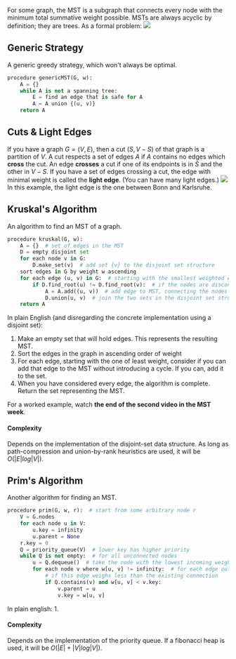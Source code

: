 For some graph, the MST is a subgraph that connects every node with the minimum total summative weight possible. MSTs are always acyclic by definition; they are trees.
As a formal problem:
![](Pasted%20image%2020230221121459.png)
## Generic Strategy
A generic greedy strategy, which won't always be optimal.
```python
procedure genericMST(G, w):
	A = {}
	while A is not a spanning tree:
		E = find an edge that is safe for A
		A = A union {(u, v)}
	return A
```
## Cuts & Light Edges
If you have a graph $G=(V, E)$, then a cut $(S, V-S)$ of that graph is a partition of $V$.
A cut respects a set of edges $A$ if $A$ contains no edges which **cross** the cut. An edge **crosses** a cut if one of its endpoints is in $S$ and the other in $V - S$.
If you have a set of edges crossing a cut, the edge with minimal weight is called the **light edge**. (You can have many light edges.)
![](Pasted%20image%2020230221122652.png)
In this example, the light edge is the one between Bonn and Karlsruhe.
## Kruskal's Algorithm
An algorithm to find an MST of a graph.
```python
procedure kruskal(G, w):
	A = {}  # set of edges in the MST
	D = empty disjoint set
	for each node v in G:
		D.make_set(v)  # add set {v} to the disjoint set structure
	sort edges in G by weight w ascending
	for each edge (u, v) in G:  # starting with the smallest weighted edge
		if D.find_root(u) != D.find_root(v):  # if the nodes are disconnected
			A = A.add((u, v))  # add edge to MST, connecting the nodes
			D.union(u, v)  # join the two sets in the disjoint set structure
	return A
```
In plain English (and disregarding the concrete implementation using a disjoint set):
1. Make an empty set that will hold edges. This represents the resulting MST.
2. Sort the edges in the graph in ascending order of weight
3. For each edge, starting with the one of least weight, consider if you can add that edge to the MST without introducing a cycle. If you can, add it to the set.
4. When you have considered every edge, the algorithm is complete. Return the set representing the MST.

For a worked example, watch **the end of the second video in the MST week**.
#### Complexity
Depends on the implementation of the disjoint-set data structure. As long as path-compression and union-by-rank heuristics are used, it will be $O(|E|log|V|)$.
## Prim's Algorithm
Another algorithm for finding an MST.
```python
procedure prim(G, w, r):  # start from some arbitrary node r
	V = G.nodes
	for each node u in V:
		u.key = infinity
		u.parent = None
	r.key = 0
	Q = priority_queue(V)  # lower key has higher priority
	while Q is not empty:  # for all unconnected nodes
		u = Q.dequeue()  # take the node with the lowest incoming weight
		for each node v where w[u, v] != infinity:  # for each edge out of u
			# if this edge weighs less than the existing connection
			if Q.contains(v) and w[u, v] < v.key:   
				v.parent = u
				v.key = w[u, v]
```
In plain english:
1. 
#### Complexity
Depends on the implementation of the priority queue. If a fibonacci heap is used, it will be $O(|E| + |V|log|V|)$.